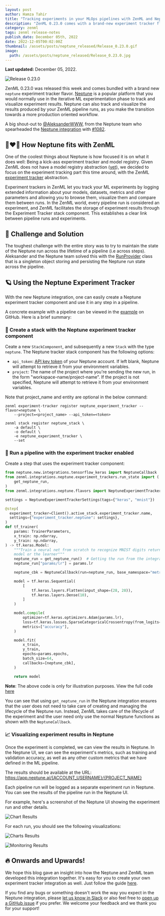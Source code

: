 ```yaml
---
layout: post
author: Hamza Tahir
title: "Tracking experiments in your MLOps pipelines with ZenML and Neptune"
description: "ZenML 0.23.0 comes with a brand-new experiment tracker flavor - Neptune.ai! We dive deeper in this blog post."
category: zenml
tags: zenml release-notes
publish_date: December 05th, 2022
date: 2022-12-05T00:02:00Z
thumbnail: /assets/posts/neptune_released/Release_0.23.0.gif
image:
  path: /assets/posts/neptune_released/Release_0.23.0.jpg
---
```


**Last updated:** December 05, 2022.

![Release 0.23.0](../assets/posts/neptune_released/Release_0.23.0.jpg)

ZenML 0.23.0 was released this week and comes bundled with a brand new `neptune` 
experiment tracker flavor. [Neptune](https://neptune.ai/product/experiment-tracking) is a
popular platform that you would normally use in the iterative ML experimentation
phase to track and visualize experiment results. Neptune can also
track and visualize the results produced by your
ZenML pipeline runs, as you make the transition towards a more production
oriented workflow.

A big shout-out to [@AleksanderWWW](https://github.com/AleksanderWWW), from the Neptune team
who spearheaded the [Neptune integration](https://zenml.io/integrations/neptune)
with [#1082](https://github.com/zenml-io/zenml/pull/1082).

## :couple_with_heart_man_man: How Neptune fits with ZenML

One of the coolest things about Neptune is how focused it is on what it does well:
Being a kick-ass experiment tracker and model registry. Given ZenML does not have a
model registry abstraction ([yet](https://zenml.io/roadmap)), we decided to focus on
the experiment tracking part this time around, with the ZenML
[experiment tracker](https://docs.zenml.io/component-gallery/experiment-trackers)
abstraction.

Experiment trackers in ZenML let you track your ML experiments by logging extended information about your models,
datasets, metrics and other parameters and allowing you to browse them, visualize them and compare them between runs.
In the ZenML world, every pipeline run is considered an experiment, and ZenML facilitates the storage of experiment
results through the Experiment Tracker stack component. This establishes a clear link between pipeline runs and experiments.

## 🤾 Challenge and Solution

The toughest challenge with the entire story was to try to maintain the state of the Neptune
run across the lifetime of a pipeline (i.e across steps). Aleksander and the Neptune team solved this with the
[RunProvider](https://github.com/zenml-io/zenml/blob/main/src/zenml/integrations/neptune/experiment_trackers/run_state.py#L33)
class that is a singleton object storing and persisting the Neptune run state across
the pipeline.

## 🪐 Using the Neptune Experiment Tracker

With the new Neptune integration, one can easily create a Neptune experiment tracker component and use it in any step in
a pipeline.

A concrete example with a pipeline can be viewed in the [example](https://github.com/zenml-io/zenml/tree/main/examples/neptune_tracking)
on GitHub. Here is a brief summary:

### 🥞 Create a stack with the Neptune experiment tracker component

Ceate a new `StackComponent`,  and  subsequently a new `Stack` with the type `neptune`. The Neptune tracker stack component has the following options:

* `api_token`: [API key token](https://docs.neptune.ai/setup/setting_api_token) of your Neptune account. If left blank, Neptune will
attempt to retrieve it from your environment variables.
* `project`: The name of the project where you're sending the new run, in the form "workspace-name/project-name".
If the project is not specified, Neptune will attempt to retrieve it from your environment variables.

Note that project_name and entity are optional in the below command:

```shell
zenml experiment-tracker register neptune_experiment_tracker --flavor=neptune \ 
    --project=<project_name> --api_token=<token>

zenml stack register neptune_stack \
    -a default \
    -o default \
    -e neptune_experiment_tracker \
    --set
```

### 🏃 Run a pipeline with the experiment tracker enabled

Create a step that uses the experiment tracker component:

```python
from neptune.new.integrations.tensorflow_keras import NeptuneCallback
from zenml.integrations.neptune.experiment_trackers.run_state import (
    get_neptune_run,
)
from zenml.integrations.neptune.flavors import NeptuneExperimentTrackerSettings

settings = NeptuneExperimentTrackerSettings(tags={"keras", "mnist"})

@step(
  experiment_tracker=Client().active_stack.experiment_tracker.name,
  settings={"experiment_tracker.neptune": settings},
)
def tf_trainer(
    params: TrainerParameters,
    x_train: np.ndarray,
    y_train: np.ndarray,
) -> tf.keras.Model:
    """Train a neural net from scratch to recognize MNIST digits return our
    model or the learner"""
    neptune_run = get_neptune_run()  # Getting the run from the integration
    neptune_run["params/lr"] = params.lr

    neptune_cbk = NeptuneCallback(run=neptune_run, base_namespace="metrics")

    model = tf.keras.Sequential(
        [
            tf.keras.layers.Flatten(input_shape=(28, 28)),
            tf.keras.layers.Dense(10),
        ]
    )

    model.compile(
        optimizer=tf.keras.optimizers.Adam(params.lr),
        loss=tf.keras.losses.SparseCategoricalCrossentropy(from_logits=True),
        metrics=["accuracy"],
    )

    model.fit(
        x_train,
        y_train,
        epochs=params.epochs,
        batch_size=64,
        callbacks=[neptune_cbk],
    )

    return model
```

**Note**: The above code is only for illustration purposes. View the full code
[here](https://github.com/zenml-io/zenml/tree/main/examples/neptune_tracking)

You can see that using `get_neptune_run` in the Neptune integration ensures that the user does not
need to take care of creating and managing the lifecycle of the Neptune run. Instead, ZenML takes care
of the lifecycle of the experiment and the user need only use the normal Neptune functions as shown with
the `NeptuneCallback`.

### 📈 Visualizing experiment results in Neptune

Once the experiment is completed, we can view the results in Neptune. In the Neptune UI, we can see the experiment's metrics, such as training and validation accuracy, as well as any other custom metrics that we have defined in the ML pipeline.

The results should be available at the URL: https://app.neptune.ai/{ACCOUNT_USERNAME}/{PROJECT_NAME}

Each pipeline run will be logged as a separate experiment run in Neptune. You can see the results of the pipeline run in the Neptune UI.

For example, here's a screenshot of the Neptune UI showing the experiment run and other details.

![Chart Results](../assets/posts/neptune_released/neptune_runs.png)

For each run, you should see the following visualizations:

![Charts Results](../assets/posts/neptune_released/neptune_charts.png)

![Monitoring Results](../assets/posts/neptune_released/neptune_monitoring.png)


## 🔥 Onwards and Upwards!

We hope this blog gave an insight into how the Neptune and ZenML team developed this integration
together. It's easy for you to create your own experiment tracker integration as well. Just follow
the guide [here](https://docs.zenml.io/component-gallery/experiment-trackers/custom).

If you find any bugs or something doesn't work the way you expect in the Neptune integration, please [let
us know in Slack](https://zenml.io/slack-invite) or also feel free to [open up a
GitHub issue](https://github.com/zenml-io/zenml/issues/new/choose) if you
prefer. We welcome your feedback and we thank you for your support!